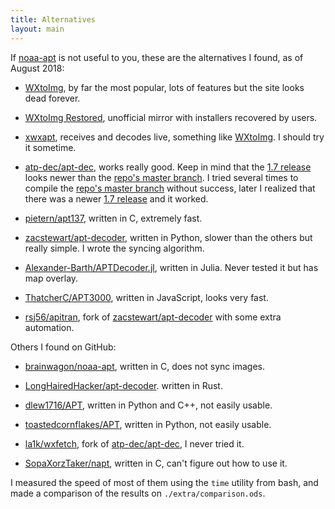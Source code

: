 ```yaml
---
title: Alternatives
layout: main
---
```


If [noaa-apt](./index.html) is not useful to you, these are the alternatives I
found, as of August 2018:

- [WXtoImg], by far the most popular, lots of features but the site looks dead
  forever.

- [WXtoImg Restored], unofficial mirror with installers recovered by users.

- [xwxapt], receives and decodes live, something like [WXtoImg]. I should try it
  sometime.

- [atp-dec/apt-dec], works really good. Keep in mind that the [1.7 release]
  looks newer than the [repo's master branch]. I tried several times to compile
  the [repo's master branch] without success, later I realized that there was a
  newer [1.7 release] and it worked.

- [pietern/apt137], written in C, extremely fast.

- [zacstewart/apt-decoder], written in Python, slower than the others but really
  simple. I wrote the syncing algorithm.

- [Alexander-Barth/APTDecoder.jl], written in Julia. Never tested it but has map
  overlay.

- [ThatcherC/APT3000], written in JavaScript, looks very fast.

- [rsj56/apitran], fork of [zacstewart/apt-decoder] with some extra automation.

Others I found on GitHub:

- [brainwagon/noaa-apt], written in C, does not sync images.

- [LongHairedHacker/apt-decoder]. written in Rust.

- [dlew1716/APT], written in Python and C++, not easily usable.

- [toastedcornflakes/APT], written in Python, not easily usable.

- [la1k/wxfetch], fork of [atp-dec/apt-dec], I never tried it.

- [SopaXorzTaker/napt], written in C, can't figure out how to use it.

I measured the speed of most of them using the `time` utility from bash, and
made a comparison of the results on `./extra/comparison.ods`.

[WXtoImg]: http://wxtoimg.com/
[WXtoImg Restored]: https://wxtoimgrestored.xyz/
[xwxapt]: http://www.5b4az.org/
[atp-dec/apt-dec]: https://github.com/csete/aptdec
[1.7 release]: https://github.com/csete/aptdec/releases
[repo's master branch]: https://github.com/csete/aptdec
[zacstewart/apt-decoder]: https://github.com/zacstewart/apt-decoder
[ThatcherC/APT3000]: https://github.com/ThatcherC/APT3000
[rsj56/apitran]: https://github.com/rsj56/apitran
[brainwagon/noaa-apt]: https://github.com/brainwagon/noaa-apt
[LongHairedHacker/apt-decoder]: https://github.com/LongHairedHacker/apt-decoder
[dlew1716/APT]: https://github.com/dlew1716/APT
[toastedcornflakes/APT]: https://github.com/toastedcornflakes/APT
[la1k/wxfetch]: https://github.com/la1k/wxfetch
[pietern/apt137]: https://github.com/pietern/apt137
[SopaXorzTaker/napt]: https://github.com/SopaXorzTaker/napt
[Alexander-Barth/APTDecoder.jl]: https://github.com/Alexander-Barth/APTDecoder.jl
